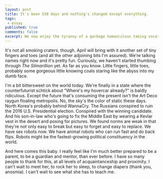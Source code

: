 ```yaml
---
layout: post
title: It's been 538 days and nothing's changed except everything.
tags:
 - essay
published: true
comments: false
excerpt: We now enjoy the tyranny of a garbage homonculous taking vocational residence in the White House of the United States. And never in history have tools existed that allow for such easy scaling of platforms of hate and ignorance. In some cases human agents aren't even necessary; acrimony is a turnkey solution. Also YouTube is still fucking weird and wonderful and awful.
---
```


<!-- We now enjoy the tyranny of a garbage homonculous taking vocational residence in the White House of the United States. And never in history have tools existed that allow for such easy scaling of platforms of hate and ignorance. In some cases human agents aren't even necessary; acrimony is a turnkey solution. Also YouTube is still fucking weird and wonderful and awful. -->

It's not all smoking craters, though. April will bring with it another set of tiny fingers and toes (and all the other adjoining bits I'm assured). We're talking names right now and it's pretty fun. Curiously, we haven't started thumbing through _The Silmarillion_ yet. As far as you know. Little fingers, little toes, probably some gorgeous little knowing coals staring like the abyss into my dumb face.

I'm a bit bittersweet on the world today. We're finally in a state where the counterfuturist schtick about "Where's my hovercar already?" is baldly ridiculous. Except the future that's consuming the present isn't the Art Deco raygun floating metropolis. No, the sky's the color of static these days. North Korea's probably behind WannaCry. The Russians conspired to ruin the 2016 U.S. Presidential election. Conspired with the winning candidate. And his son-in-law who's going to fix the Middle East by wearing a Kevlar vest in the desert and posing for pictures. We found norms are weak in that they're not only easy to break but easy to forget and easy to replace. We have sex robots now. We have animal robots who can run fast and do back flips. Robots might be the fastest-growing political constituency in the world.

And here comes this baby. I really feel like I'm much better prepared to be a parent, to be a guardian and mentor, than ever before. I have so many people to thank for this, at all levels of acquaintanceship and proximity. I can't wait to meet her, to rock her to sleep, to change diapers (thank you, anosmia). I can't wait to see what she has to teach me.
